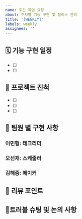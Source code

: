 ```yaml
---
name: 주간 작업 요청
about: 주차별 기능 구현 및 릴리스 관리
title: '[WEEKLY]'
labels: weekly
assignees: ''
---
```


## 🗓️ 기능 구현 일정

- [ ] 
- [ ] 

## 📝 프로젝트 진척

- [ ] 
- [ ] 
- [ ] 

## 📌 팀원 별 구현 사항

### 이민형: 테크리더

### 오선재: 스케줄러

### 김해중: 메이커

## 👀 리뷰 포인트

## 🔧트러블 슈팅 및 논의 사항

